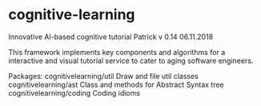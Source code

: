 # cognitive-learning
Innovative AI-based cognitive tutorial
Patrick v 0.14   06.11.2018

This framework implements key components and algorithms for a interactive and visual tutorial service to cater to aging software engineers.

Packages:
cognitivelearning/util  Draw and file util classes
cognitivelearning/ast   Class and methods for Abstract Syntax tree
cognitivelearning/coding Coding idioms

